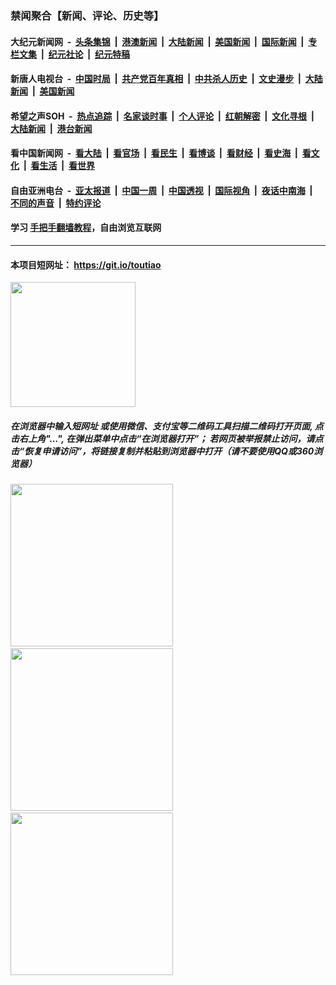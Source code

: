 ### 禁闻聚合【新闻、评论、历史等】

#### 大纪元新闻网 &nbsp;-&nbsp; [头条集锦](indexes/E头条集锦.md?t=02162122) &nbsp;|&nbsp; [港澳新闻](indexes/E港澳新闻.md?t=02162122)  &nbsp;|&nbsp; [大陆新闻](indexes/E大陆新闻.md?t=02162122) &nbsp;|&nbsp; [美国新闻](indexes/E美国新闻.md?t=02162122) &nbsp;|&nbsp; [国际新闻](indexes/E国际新闻.md?t=02162122) &nbsp;|&nbsp; [专栏文集](indexes/E专栏文集.md?t=02162122) &nbsp;|&nbsp; [纪元社论](indexes/E纪元社论.md?t=02162122) &nbsp;|&nbsp; [纪元特稿](indexes/E纪元特稿.md?t=02162122) 

#### 新唐人电视台 &nbsp;-&nbsp; [中国时局](indexes/N中国时局.md?t=02162122) &nbsp;|&nbsp; [共产党百年真相](indexes/N共产党百年真相.md?t=02162122) &nbsp;|&nbsp; [中共杀人历史](indexes/N中共杀人历史.md?t=02162122) &nbsp;|&nbsp; [文史漫步](indexes/N文史漫步.md?t=02162122) &nbsp;|&nbsp; [大陆新闻](indexes/N大陆新闻.md?t=02162122) &nbsp;|&nbsp; [美国新闻](indexes/N美国新闻.md?t=02162122)

#### 希望之声SOH &nbsp;-&nbsp; [热点追踪](indexes/H热点追踪.md?t=02162122) &nbsp;|&nbsp; [名家谈时事](indexes/H名家谈时事.md?t=02162122) &nbsp;|&nbsp; [个人评论](indexes/H个人评论.md?t=02162122)  &nbsp;|&nbsp; [红朝解密](indexes/H红朝解密.md?t=02162122) &nbsp;|&nbsp; [文化寻根](indexes/H文化寻根.md?t=02162122) &nbsp;|&nbsp; [大陆新闻](indexes/H大陆新闻.md?t=02162122) &nbsp;|&nbsp; [港台新闻](indexes/H港台新闻.md?t=02162122)

#### 看中国新闻网 &nbsp;-&nbsp; [看大陆](indexes/S看大陆.md?t=02162122) &nbsp;|&nbsp; [看官场](indexes/S看官场.md?t=02162122) &nbsp;|&nbsp; [看民生](indexes/S看民生.md?t=02162122)  &nbsp;|&nbsp; [看博谈](indexes/S看博谈.md?t=02162122) &nbsp;|&nbsp; [看财经](indexes/S看财经.md?t=02162122) &nbsp;|&nbsp; [看史海](indexes/S看史海.md?t=02162122) &nbsp;|&nbsp; [看文化](indexes/S看文化.md?t=02162122) &nbsp;|&nbsp; [看生活](indexes/S看生活.md?t=02162122) &nbsp;|&nbsp; [看世界](indexes/S看世界.md?t=02162122)

#### 自由亚洲电台 &nbsp;-&nbsp; [亚太报道](indexes/R亚太报道.md?t=02162122) &nbsp;|&nbsp; [中国一周](indexes/R中国一周.md?t=02162122) &nbsp;|&nbsp; [中国透视](indexes/R中国透视.md?t=02162122)  &nbsp;|&nbsp; [国际视角](indexes/R国际视角.md?t=02162122) &nbsp;|&nbsp; [夜话中南海](indexes/R夜话中南海.md?t=02162122) &nbsp;|&nbsp; [不同的声音](indexes/R不同的声音.md?t=02162122) &nbsp;|&nbsp; [特约评论](indexes/R特约评论.md?t=02162122)

#### 学习 [手把手翻墙教程](https://github.com/gfw-breaker/guides/wiki)，自由浏览互联网

----

#### 本项目短网址： https://git.io/toutiao
<img src="https://raw.githubusercontent.com/gfw-breaker/banned-news/master/scripts/img/qr.png" width="200px"/>  

##### 在浏览器中输入短网址 或使用微信、支付宝等二维码工具扫描二维码打开页面, 点击右上角"...", 在弹出菜单中点击“在浏览器打开”； 若网页被举报禁止访问，请点击“恢复申请访问”，将链接复制并粘贴到浏览器中打开（请不要使用QQ或360浏览器）

<img src="https://raw.githubusercontent.com/gfw-breaker/banned-news/master/scripts/img/1.png" width="260px"/> &nbsp; <img src="https://raw.githubusercontent.com/gfw-breaker/banned-news/master/scripts/img/2.png" width="260px"/> &nbsp; <img src="https://raw.githubusercontent.com/gfw-breaker/banned-news/master/scripts/img/3.png" width="260px"/>
